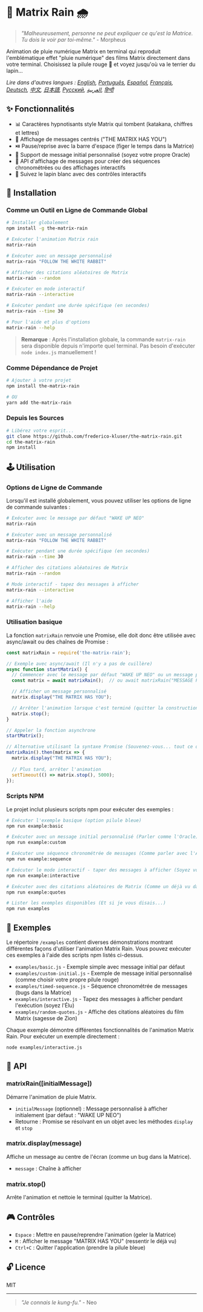 # 🧠 Matrix Rain 🌧️

> *"Malheureusement, personne ne peut expliquer ce qu'est la Matrice. Tu dois le voir par toi-même."* - Morpheus

Animation de pluie numérique Matrix en terminal qui reproduit l'emblématique effet "pluie numérique" des films Matrix directement dans votre terminal. Choisissez la pilule rouge 💊 et voyez jusqu'où va le terrier du lapin...

*Lire dans d'autres langues : [English](README.en.md), [Português](README.pt-br.md), [Español](README.es.md), [Français](README.fr.md), [Deutsch](README.de.md), [中文](README.zh.md), [日本語](README.ja.md), [Русский](README.ru.md), [العربية](README.ar.md), [हिन्दी](README.hi.md)*

## ✨ Fonctionnalités

- 📊 Caractères hypnotisants style Matrix qui tombent (katakana, chiffres et lettres)
- 💬 Affichage de messages centrés ("THE MATRIX HAS YOU")
- ⏯️ Pause/reprise avec la barre d'espace (figer le temps dans la Matrice)
- 📝 Support de message initial personnalisé (soyez votre propre Oracle)
- 🔄 API d'affichage de messages pour créer des séquences chronométrées ou des affichages interactifs
- 🐇 Suivez le lapin blanc avec des contrôles interactifs

## 💾 Installation

### Comme un Outil en Ligne de Commande Global

```bash
# Installer globalement
npm install -g the-matrix-rain

# Exécuter l'animation Matrix rain
matrix-rain

# Exécuter avec un message personnalisé
matrix-rain "FOLLOW THE WHITE RABBIT"

# Afficher des citations aléatoires de Matrix
matrix-rain --random

# Exécuter en mode interactif
matrix-rain --interactive

# Exécuter pendant une durée spécifique (en secondes)
matrix-rain --time 30

# Pour l'aide et plus d'options
matrix-rain --help
```

> **Remarque** : Après l'installation globale, la commande `matrix-rain` sera disponible depuis n'importe quel terminal. Pas besoin d'exécuter `node index.js` manuellement !

### Comme Dépendance de Projet

```bash
# Ajouter à votre projet
npm install the-matrix-rain

# OU
yarn add the-matrix-rain
```

### Depuis les Sources

```bash
# Libérez votre esprit...
git clone https://github.com/frederico-kluser/the-matrix-rain.git
cd the-matrix-rain
npm install
```

## 🕹️ Utilisation

### Options de Ligne de Commande

Lorsqu'il est installé globalement, vous pouvez utiliser les options de ligne de commande suivantes :

```bash
# Exécuter avec le message par défaut "WAKE UP NEO"
matrix-rain

# Exécuter avec un message personnalisé
matrix-rain "FOLLOW THE WHITE RABBIT"

# Exécuter pendant une durée spécifique (en secondes)
matrix-rain --time 30

# Afficher des citations aléatoires de Matrix
matrix-rain --random

# Mode interactif - tapez des messages à afficher
matrix-rain --interactive

# Afficher l'aide
matrix-rain --help
```

### Utilisation basique

La fonction `matrixRain` renvoie une Promise, elle doit donc être utilisée avec async/await ou des chaînes de Promise :

```javascript
const matrixRain = require('the-matrix-rain');

// Exemple avec async/await (Il n'y a pas de cuillère)
async function startMatrix() {
  // Commencer avec le message par défaut "WAKE UP NEO" ou un message personnalisé
  const matrix = await matrixRain();  // ou await matrixRain("MESSAGE PERSONNALISÉ");

  // Afficher un message personnalisé
  matrix.display("THE MATRIX HAS YOU");

  // Arrêter l'animation lorsque c'est terminé (quitter la construction)
  matrix.stop();
}

// Appeler la fonction asynchrone
startMatrix();

// Alternative utilisant la syntaxe Promise (Souvenez-vous... tout ce que j'offre est la vérité)
matrixRain().then(matrix => {
  matrix.display("THE MATRIX HAS YOU");
  
  // Plus tard, arrêter l'animation
  setTimeout(() => matrix.stop(), 5000);
});
```

### Scripts NPM

Le projet inclut plusieurs scripts npm pour exécuter des exemples :

```bash
# Exécuter l'exemple basique (option pilule bleue)
npm run example:basic

# Exécuter avec un message initial personnalisé (Parler comme l'Oracle)
npm run example:custom

# Exécuter une séquence chronométrée de messages (Comme parler avec l'Architecte)
npm run example:sequence

# Exécuter le mode interactif - taper des messages à afficher (Soyez votre propre Agent)
npm run example:interactive

# Exécuter avec des citations aléatoires de Matrix (Comme un déjà vu dans la Matrice)
npm run example:quotes

# Lister les exemples disponibles (Et si je vous disais...)
npm run examples
```

## 🧪 Exemples

Le répertoire `/examples` contient diverses démonstrations montrant différentes façons d'utiliser l'animation Matrix Rain.
Vous pouvez exécuter ces exemples à l'aide des scripts npm listés ci-dessus.

- `examples/basic.js` - Exemple simple avec message initial par défaut
- `examples/custom-initial.js` - Exemple de message initial personnalisé (comme choisir votre propre pilule rouge)
- `examples/timed-sequence.js` - Séquence chronométrée de messages (bugs dans la Matrice)
- `examples/interactive.js` - Tapez des messages à afficher pendant l'exécution (soyez l'Élu)
- `examples/random-quotes.js` - Affiche des citations aléatoires du film Matrix (sagesse de Zion)

Chaque exemple démontre différentes fonctionnalités de l'animation Matrix Rain. Pour exécuter un exemple directement :

```bash
node examples/interactive.js
```

## 🔌 API

### matrixRain([initialMessage])

Démarre l'animation de pluie Matrix.

- `initialMessage` (optionnel) : Message personnalisé à afficher initialement (par défaut : "WAKE UP NEO")
- Retourne : Promise se résolvant en un objet avec les méthodes `display` et `stop`

### matrix.display(message)

Affiche un message au centre de l'écran (comme un bug dans la Matrice).

- `message` : Chaîne à afficher

### matrix.stop()

Arrête l'animation et nettoie le terminal (quitter la Matrice).

## 🎮 Contrôles

- `Espace` : Mettre en pause/reprendre l'animation (geler la Matrice)
- `M` : Afficher le message "MATRIX HAS YOU" (ressentir le déjà vu)
- `Ctrl+C` : Quitter l'application (prendre la pilule bleue)

## 🔓 Licence

MIT

---

> *"Je connais le kung-fu."* - Neo